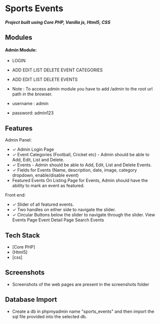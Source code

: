 # Sports Events
#### _Project built using Core PHP, Vanilla js, Html5, CSS_


## Modules
#### Admin Module:
- LOGIN
- ADD EDIT LIST DELETE EVENT CATEGORIES
- ADD EDIT LIST DELETE EVENTS


- Note : To access  admin module you have to add /admin to the root url path in the browser.
- username : admin
- password: admin123


## Features

Admin Panel:

- &#10003; Admin Login Page
- &#10003; Event Categories (Football, Cricket etc) - Admin should be able to Add, Edit, List and Delete.
- &#10003; Events - Admin should be able to Add, Edit, List and Delete Events.
- &#10003; Fields for Events (Name, description, date, image, category dropdown, enable/disable event)
- Featured Events
On Listing Page for Events, Admin should have the ability to mark an event as featured.

Front end:
- &#10003; Slider of all featured events.
- &#10003; Two handles on either side to navigate the slider.
- &#10003; Circular Buttons below the slider to navigate through the slider.
View Events Page
Event Detail Page
Search Events


## Tech Stack
- [Core PHP] 
- [Html5] 
- [css] 


## Screenshots
- Screenshots of the web pages are present in the screenshots folder

## Database Import
- Create a db in phpmyadmin name "sports_events" and then import the sql file provided into the selected db.
